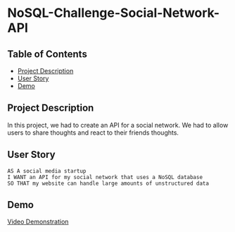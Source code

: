 # NoSQL-Challenge-Social-Network-API

## Table of Contents
* [Project Description](#project-description)
* [User Story](#user-story)
* [Demo](#demo)


## Project Description

In this project, we had to create an API for a social network. We had to allow users to share thoughts and react to their friends thoughts. 

## User Story

```
AS A social media startup
I WANT an API for my social network that uses a NoSQL database
SO THAT my website can handle large amounts of unstructured data
```
## Demo

[Video Demonstration](https://drive.google.com/file/d/1ijqyz0-OXXoZywxt2JaKM9HC8ccU9jbl/view)